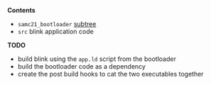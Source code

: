 **Contents**

* `samc21_bootloader` [subtree](git@github.com:benjaminjnoack/samc21_bootloader.git)
* `src` blink application code

**TODO**

* build blink using the `app.ld` script from the bootloader
* build the bootloader code as a dependency
* create the post build hooks to cat the two executables together

